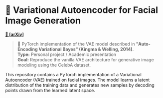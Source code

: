 # 🧠 Variational Autoencoder for Facial Image Generation

**[📄 [arXiv]](https://arxiv.org/abs/1312.6114)**

> 📌 PyTorch implementation of the VAE model described in **"Auto-Encoding Variational Bayes" (Kingma & Welling, 2014)**.  
> **Type:** Personal project / Academic presentation  
> **Goal:** Reproduce the vanilla VAE architecture for generative image modeling using the CelebA dataset.

This repository contains a PyTorch implementation of a Variational Autoencoder (VAE) trained on facial images. The model learns a latent distribution of the training data and generates new samples by decoding points drawn from the learned latent space.  
